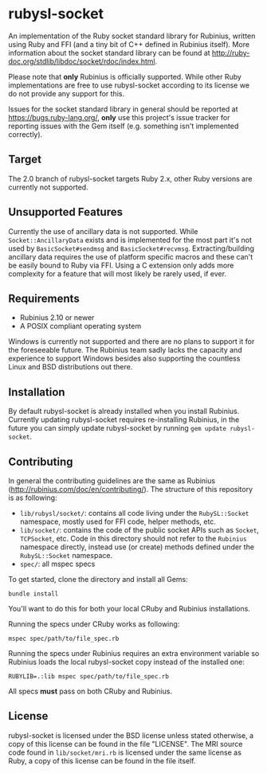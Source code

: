 # rubysl-socket

An implementation of the Ruby socket standard library for Rubinius, written
using Ruby and FFI (and a tiny bit of C++ defined in Rubinius itself). More
information about the socket standard library can be found at
<http://ruby-doc.org/stdlib/libdoc/socket/rdoc/index.html>.

Please note that **only** Rubinius is officially supported. While other Ruby
implementations are free to use rubysl-socket according to its license we do not
provide any support for this.

Issues for the socket standard library in general should be reported at
<https://bugs.ruby-lang.org/>, **only** use this project's issue tracker for
reporting issues with the Gem itself (e.g. something isn't implemented
correctly).

## Target

The 2.0 branch of rubysl-socket targets Ruby 2.x, other Ruby versions are
currently not supported.

## Unsupported Features

Currently the use of ancillary data is not supported. While
`Socket::AncillaryData` exists and is implemented for the most part it's not
used by `BasicSocket#sendmsg` and `BasicSocket#recvmsg`. Extracting/building
ancillary data requires the use of platform specific macros and these can't be
easily bound to Ruby via FFI. Using a C extension only adds more complexity for
a feature that will most likely be rarely used, if ever.

## Requirements

* Rubinius 2.10 or newer
* A POSIX compliant operating system

Windows is currently not supported and there are no plans to support it for the
foreseeable future. The Rubinius team sadly lacks the capacity and experience to
support Windows besides also supporting the countless Linux and BSD
distributions out there.

## Installation

By default rubysl-socket is already installed when you install Rubinius.
Currently updating rubysl-socket requires re-installing Rubinius, in the future
you can simply update rubysl-socket by running `gem update rubysl-socket`.

## Contributing

In general the contributing guidelines are the same as Rubinius
(<http://rubinius.com/doc/en/contributing/>). The structure of this repository
is as following:

* `lib/rubysl/socket/`: contains all code living under the `RubySL::Socket`
  namespace, mostly used for FFI code, helper methods, etc.
* `lib/socket/`: contains the code of the public socket APIs such as `Socket`,
  `TCPSocket`, etc. Code in this directory should not refer to the `Rubinius`
  namespace directly, instead use (or create) methods defined under the
  `RubySL::Socket` namespace.
* `spec/`: all mspec specs

To get started, clone the directory and install all Gems:

    bundle install

You'll want to do this for both your local CRuby and Rubinius installations.

Running the specs under CRuby works as following:

    mspec spec/path/to/file_spec.rb

Running the specs under Rubinius requires an extra environment variable so
Rubinius loads the local rubysl-socket copy instead of the installed one:

    RUBYLIB=.:lib mspec spec/path/to/file_spec.rb

All specs **must** pass on both CRuby and Rubinius.

## License

rubysl-socket is licensed under the BSD license unless stated otherwise, a copy
of this license can be found in the file "LICENSE". The MRI source code found in
`lib/socket/mri.rb` is licensed under the same license as Ruby, a copy of this
license can be found in the file itself.

